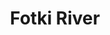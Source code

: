 ---
title: "Fotki River"
title_bn: "ফটকি নদী"
description: "This river coming out from Noboganga river at Sadar Upazilla, Magura that fall into Chitra river.
Length of this river is 35 km. Width is 150 meters. Depth is 5.5 meters. Basin size is 150 sq. km. Water flow remaining whole years."
---